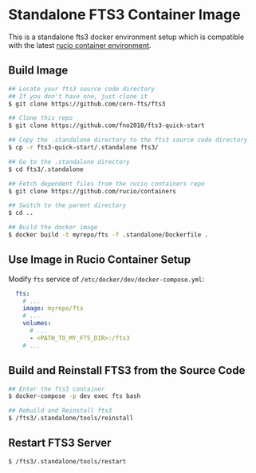 # Standalone FTS3 Container Image

This is a standalone fts3 docker environment setup which is compatible with the latest [rucio container environment](https://github.com/rucio/containers).

## Build Image

~~~ sh
## Locate your fts3 source code directory
## If you don't have one, just clone it
$ git clone https://github.com/cern-fts/fts3

## Clone this repo
$ git clone https://github.com/fno2010/fts3-quick-start

## Copy the .standalone directory to the fts3 source code directory
$ cp -r fts3-quick-start/.standalone fts3/

## Go to the .standalone directory
$ cd fts3/.standalone

## Fetch dependent files from the rucio containers repo
$ git clone https://github.com/rucio/containers

## Switch to the parent directory
$ cd ..

## Build the docker image
$ docker build -t myrepo/fts -f .standalone/Dockerfile .
~~~

## Use Image in Rucio Container Setup

Modify `fts` service of `/etc/docker/dev/docker-compose.yml`:

~~~ yaml
  fts:
    # ...
    image: myrepo/fts
    # ...
    volumes:
      # ...
      - <PATH_TO_MY_FTS_DIR>:/fts3
    # ...
~~~

## Build and Reinstall FTS3 from the Source Code

~~~ sh
## Enter the fts3 container
$ docker-compose -p dev exec fts bash

## Rebuild and Reinstall fts3
$ /fts3/.standalone/tools/reinstall
~~~

## Restart FTS3 Server

~~~ sh
$ /fts3/.standalone/tools/restart
~~~
